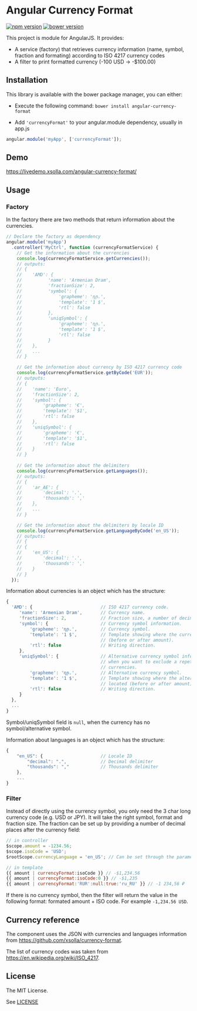 # Angular Currency Format

[![npm version](https://badge.fury.io/js/angular-currency-format.svg)](https://badge.fury.io/js/angular-currency-format) [![bower version](https://badge.fury.io/bo/angular-currency-format.svg)](https://badge.fury.io/bo/angular-currency-format)

This project is module for AngularJS. It provides:

- A service (factory) that retrieves currency information (name, symbol, fraction and formating) according to ISO 4217 currency codes
- A filter to print formatted currency (-100 USD -> -$100.00)

## Installation

This library is available with the bower package manager, you can either:

- Execute the following command: `bower install angular-currency-format`

- Add `'currencyFormat'` to your angular.module dependency, usually in app.js

```javascript
angular.module('myApp', ['currencyFormat']);
```

## Demo

https://livedemo.xsolla.com/angular-currency-format/

## Usage

### Factory

In the factory there are two methods that return information about the currencies.

```javascript
// Declare the factory as dependency
angular.module('myApp')
  .controller('MyCtrl', function (currencyFormatService) {
    // Get the information about the currencies
    console.log(currencyFormatService.getCurrencies());
    // outputs:
    // {
    //    'AMD': {
    //          'name': 'Armenian Dram',
    //          'fractionSize': 2,
    //          'symbol': {
    //              'grapheme': 'դր.',
    //              'template': '1 $',
    //              'rtl': false
    //          },
    //          'uniqSymbol': {
    //              'grapheme': 'դր.',
    //              'template': '1 $',
    //              'rtl': false
    //          }
    //    },
    //    ...
    // }

    // Get the information about currency by ISO 4217 currency code
    console.log(currencyFormatService.getByCode('EUR'));
    // outputs:
    // {
    //    'name': 'Euro',
    //    'fractionSize': 2,
    //    'symbol': {
    //        'grapheme': '€',
    //        'template': '$1',
    //        'rtl': false
    //    },
    //    'uniqSymbol': {
    //        'grapheme': '€',
    //        'template': '$1',
    //        'rtl': false
    //    }
    // }
    
    // Get the information about the delimiters
    console.log(currencyFormatService.getLanguages());
    // outputs:
    // {
    //    'ar_AE': {
    //        'decimal': '.',
    //        'thousands': ','
    //    },
    //    ...
    // }

    // Get the information about the delimiters by locale ID
    console.log(currencyFormatService.getLanguageByCode('en_US'));
    // outputs:
    // {
    // {
    //    'en_US': {
    //        'decimal': '.',
    //        'thousands': ','
    //    }
    // }
  });
```

Information about currencies is an object which has the structure:

```javascript
{
  'AMD': {                          // ISO 4217 currency code.
     'name': 'Armenian Dram',       // Currency name.
     'fractionSize': 2,             // Fraction size, a number of decimal places.
     'symbol': {                    // Currency symbol information.
         'grapheme': 'դր.',         // Currency symbol.
         'template': '1 $',         // Template showing where the currency symbol should be located
                                    // (before or after amount).
         'rtl': false               // Writing direction.
     },
     'uniqSymbol': {                // Alternative currency symbol information. We recommend to use it
                                    // when you want to exclude a repetition of symbols in different
                                    // currencies.
         'grapheme': 'դր.',         // Alternative currency symbol.
         'template': '1 $',         // Template showing where the alternative currency symbol should be
                                    // located (before or after amount).
         'rtl': false               // Writing direction.
     }
  },
  ...
}
```

Symbol/uniqSymbol field is `null`, when the currency has no symbol/alternative symbol. 

Information about languages is an object which has the structure:

```javascript
{
    "en_US": {                      // Locale ID
        "decimal": ".",             // Decimal delimiter
        "thousands": ","            // Thousands delimiter
    },
    ...
}
```

### Filter

Instead of directly using the currency symbol, you only need the 3 char long currency code (e.g. USD or JPY).
It will take the right symbol, format and fraction size. The fraction can be set up by providing a number of decimal places after the currency field:

```javascript
// in controller
$scope.amount = -1234.56;
$scope.isoCode = 'USD';
$rootScope.currencyLanguage = 'en_US'; // Can be set through the parameter of the filter. Default 'en_US'.    

// in template
{{ amount | currencyFormat:isoCode }} // -$1,234.56
{{ amount | currencyFormat:isoCode:0 }} // -$1,235
{{ amount | currencyFormat:'RUR':null:true:'ru_RU' }} // -1 234,56 ₽
```

If there is no currency symbol, then the filter will return the value in the following format: formated amount + ISO code. For example `-1,234.56 USD`.

## Currency reference

The component uses the JSON with currencies and languages information from https://github.com/xsolla/currency-format.

The list of currency codes was taken from https://en.wikipedia.org/wiki/ISO_4217.

## License

The MIT License.

See [LICENSE](https://github.com/xsolla/angular-currency-format/blob/master/LICENSE)